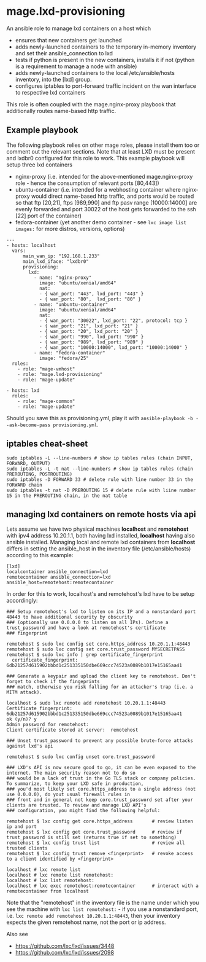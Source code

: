 # mage.lxd-provisioning

An ansible role to manage lxd containers on a host which

- ensures that new containers get launched
- adds newly-launched containers to the temporary in-memory inventory and set their ansible_connection to lxd
- tests if python is present in the new containers, installs it if not (python is a requirement to manage a node with ansible)
- adds newly-launched containers to the local /etc/ansible/hosts inventory, into the [lxd] group.
- configures iptables to port-forward traffic incident on the wan interface to respective lxd containers

This role is often coupled with the mage.nginx-proxy playbook that additionally routes name-based http traffic.

## Example playbook

The following playbook relies on other mage roles, please install them too or comment out the relevant sections. 
Note that at least LXD must be present and lxdbr0 configured for this role to work. This example playbook will setup
three lxd containers

- nginx-proxy (i.e. intended for the above-mentioned mage.nginx-proxy role - hence the consumption of relevant ports [80,443])
- ubuntu-container (i.e. intended for a webhosting container where nginx-proxy would direct name-based http traffic, and ports would be routed so that ftp [20,21], ftps [989,990] and ftp pasv range [10000:14000] are evenly forwarded and port 30022 of the host gets forwarded to the ssh [22] port of the container)
- fedora-container (yet another demo container - see `lxc image list images:` for more distros, versions, options)


```
---
- hosts: localhost
  vars:
      main_wan_ip: "192.168.1.233"
      main_lxd_iface: "lxdbr0"
      provisioning:
        lxd:
          - name: "nginx-proxy"
            image: "ubuntu/xenial/amd64"
            nat:
            - { wan_port: "443", lxd_port: "443" }
            - { wan_port: "80",  lxd_port: "80" }
          - name: "unbuntu-container"
            image: "ubuntu/xenial/amd64"
            nat:
            - { wan_port: "30022", lxd_port: "22", protocol: tcp }
            - { wan_port: "21", lxd_port: "21" }
            - { wan_port: "20", lxd_port: "20" }
            - { wan_port: "990", lxd_port: "990" }
            - { wan_port: "989", lxd_port: "989" }
            - { wan_port: "10000:14000", lxd_port: "10000:14000" }
          - name: "fedora-container"
            image: "fedora/25"
  roles:
    - role: "mage-vmhost"
    - role: "mage.lxd-provisioning"
    - role: "mage-update"

- hosts: lxd
  roles:
    - role: "mage-common"
    - role: "mage-update"
```

Should you save this as provisioning.yml, play it with  `ansible-playbook -b --ask-become-pass provisioning.yml`.

## iptables cheat-sheet

```
sudo iptables -L --line-numbers # show ip tables rules (chain INPUT, FORWARD, OUTPUT)
sudo iptables -L -t nat --line-numbers # show ip tables rules (chain PREROUTING, POSTROUTING)
sudo iptables -D FORWARD 33 # delete rule with line number 33 in the FORWARD chain
sudo iptables -t nat -D PREROUTING 15 # delete rule with liine number 15 in the PREROUTING chain, in the nat table
```

## managing lxd containers on remote hosts via api

Lets assume we have two physical machines **localhost** and **remotehost** with ipv4 address 10.20.1.1, both having lxd installed, **localhost** having also ansible installed. Managing local and remote lxd containers from **localhost** differs in setting the ansible_host in the inventory file (/etc/ansible/hosts) according to this example:

```
[lxd]
localcontainer ansible_connection=lxd
remotecontainer ansible_connection=lxd ansible_host=remotehost:remotecontainer
```

In order for this to work, localhost's and remotehost's lxd have to be setup accordingly:

```
### Setup remotehost's lxd to listen on its IP and a nonstandard port 48443 to have additional security by obscurity
### (optionally use 0.0.0.0 to listen on all IPs). Define a trust_password and have a look at remotehost's certificate 
### fingerprint

remotehost $ sudo lxc config set core.https_address 10.20.1.1:48443 
remotehost $ sudo lxc config set core.trust_password MYSECRETPASS
remotehost $ sudo lxc info | grep certificate_fingerprint
  certificate_fingerprint: 6db21257d615902bbbd1c251335150dbe669ccc74523a0089b1017e15165aa41

### Generate a keypair and upload the client key to remotehost. Don't forget to check if the fingeprints
### match, otherwise you risk falling for an attacker's trap (i.e. a MITM attack).

localhost $ sudo lxc remote add remotehost 10.20.1.1:48443
Certificate fingerprint: 6db21257d615902bbbd1c251335150dbe669ccc74523a0089b1017e15165aa41
ok (y/n)? y
Admin password for remotehost: 
Client certificate stored at server:  remotehost

### Unset trust_password to prevent any possible brute-force attacks against lxd's api

remotehost $ sudo lxc config unset core.trust_password

### LXD's API is now secure good to go, it can be even exposed to the internet. The main security reason not to do so
### would be a lack of trust in the Go TLS stack or company policies. To summarize, to keep your LXD safe in production, 
### you'd most likely set core.https_address to a single address (not use 0.0.0.0), do yout usual firewall rules in
### front and in general not keep core.trust_password set after your clients are trusted. To review and manage LXD API's
### configuration, you might find the following helpful:

remotehost $ lxc config get core.https_address       # review listen ip and port
remotehost $ lxc config get core.trust_password      # review if trust_password is still set (returns true if set to something)
remotehost $ lxc config trust list                   # review all trusted clients
remotehost $ lxc config trust remove <fingerprint>   # revoke access to a client identified by <fingerprint>

localhost # lxc remote list
localhost # lxc remote list remotehost:
localhost # lxc list remotehost:
localhost # lxc exec remotehost:remotecontainer      # interact with a remotecontainer from localhost
```

Note that the "remotehost" in the inventory file is the name under which you see the machine with `lxc list remotehost:` - if you use a nonstandard port, i.e. `lxc remote add remotehost 10.20.1.1:48443`, then your inventory expects the given remotehost name, not the port or ip address.

Also see

* https://github.com/lxc/lxd/issues/3448
* https://github.com/lxc/lxd/issues/2098


